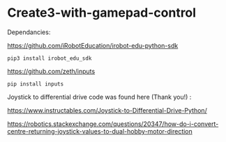# Create3-with-gamepad-control

Dependancies: 

https://github.com/iRobotEducation/irobot-edu-python-sdk
```
pip3 install irobot_edu_sdk
```
https://github.com/zeth/inputs

```
pip install inputs
```

Joystick to differential drive code was found here (Thank you!) :

https://www.instructables.com/Joystick-to-Differential-Drive-Python/

https://robotics.stackexchange.com/questions/20347/how-do-i-convert-centre-returning-joystick-values-to-dual-hobby-motor-direction
